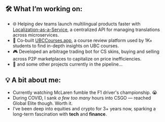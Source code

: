 ## 🛠 What I’m working on:
- 🌐 Helping dev teams launch multilingual products faster with [Localization-as-a-Service](https://github.com/ubclaunchpad/localization), a centralized API for managing translations across microservices.
- 🚀 Co-built [UBCCourses.app](https://ubccourses.app), a course review platform used by 1K+ students to find in-depth insights on UBC courses.
- 🎮 Developed an arbitrage trading bot for CS skins, buying and selling across P2P marketplaces to capitalize on price inefficiencies.
- 🔧 and some other projects currently in the pipeline...

## 💡 A bit about me:
- Currently watching McLaren fumble the F1 driver's championship. 😭
- During COVID, I sank *a few too many* hours into CSGO — reached Global Elite though. Worth it.
- I’ve been deep into equities and crypto for 3+ years now, sparking a long-term fascination with **tech** and **finance**.
